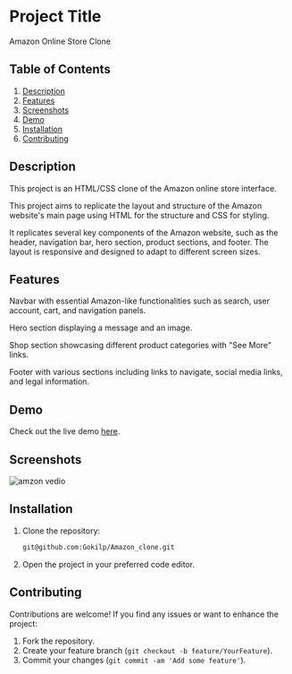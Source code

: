 # Project Title

Amazon Online Store Clone

## Table of Contents
1. [Description](#description)
2. [Features](#features)
3. [Screenshots](#screenshots)
4. [Demo](#Demo)
5. [Installation](#installation)
6. [Contributing](#contributing)

## Description
This project is an HTML/CSS clone of the Amazon online store interface. 

This project aims to replicate the layout and structure of the Amazon website's main page using HTML for the structure and CSS for styling.

It replicates several key components of the Amazon website, such as the header, navigation bar, hero section, product sections, and footer. The layout is responsive and designed to adapt to different screen sizes.

## Features
Navbar with essential Amazon-like functionalities such as search, user account, cart, and navigation panels.

Hero section displaying a message and an image.

Shop section showcasing different product categories with "See More" links.

Footer with various sections including links to navigate, social media links, and legal information.



## Demo
Check out the live demo [here](https://gokilp.github.io/Amazon_clone/).




## Screenshots
 ![amzon vedio](https://github.com/Gokilp/Amazon_clone/assets/76507378/686b3554-4eb3-4611-9615-d76760f7a5d2)


## Installation
1. Clone the repository:
    ```bash
    git@github.com:Gokilp/Amazon_clone.git
    ```
2. Open the project in your preferred code editor.


## Contributing

Contributions are welcome! If you find any issues or want to enhance the project:
1. Fork the repository.
2. Create your feature branch (`git checkout -b feature/YourFeature`).
3. Commit your changes (`git commit -am 'Add some feature'`).
